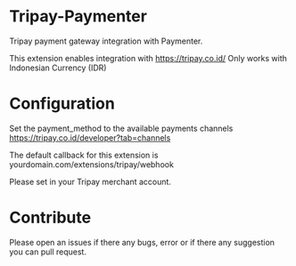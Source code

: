# Tripay-Paymenter
Tripay payment gateway integration with Paymenter.

This extension enables integration with https://tripay.co.id/ Only works with Indonesian Currency (IDR)

# Configuration
Set the payment_method to the available payments channels https://tripay.co.id/developer?tab=channels

The default callback for this extension is yourdomain.com/extensions/tripay/webhook

Please set in your Tripay merchant account.

# Contribute
Please open an issues if there any bugs, error or if there any suggestion you can pull request.
